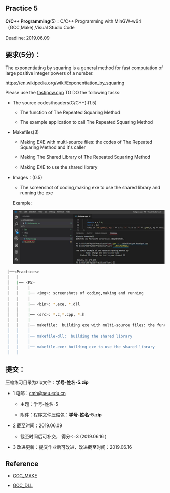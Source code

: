 
## Practice 5

**C/C++ Programming**(5)：C/C++ Programming with MinGW-w64（GCC,Make),Visual Studio Code 

Deadline: 2019.06.09

## 要求(5分)：

The exponentiating by squaring is a general method for fast computation of large positive integer powers of a number.

https://en.wikipedia.org/wiki/Exponentiation_by_squaring

Please use the [fastipow.cpp](./src/fastipow.cpp) 
TO DO the following tasks:

* The source codes/headers(C/C++):(1.5)

    *  The function of The Repeated Squaring Method

    *  The example application to call The Repeated Squaring Method

* Makefiles(3)

    * Making EXE with multi-source files: the codes of The Repeated Squaring Method and it's caller

    * Making The Shared Library of The Repeated Squaring Method

    * Making EXE to use the shared library 

* Images：(0.5)

     * The screenshot of coding,making exe to use the shared library and running the exe
   
     Example:

   ![screenshots](./img/vscode-gcc.jpg)


```bash
 ├──<Practices>
 │   │ 
 │   |── <P5>
 │   │    │ 
 │   │    |── <img>: screenshots of coding,making and running
 │   │    │ 
 │   │    |── <bin>: *.exe, *.dll
 │   │    |
 │   │    |── <src>: *.c,*.cpp, *.h
 │   │    |
 │   │    │── makefile:  building exe with multi-source files: the function code and it's caller code
 │   │    │ 
 │   │    │── makefile-dll:  building the shared library 
 │   │    │               
 │   │    │── makefile-exe: building exe to use the shared library  
 │   │                   
```  

## 提交：

压缩练习目录为zip文件：**学号-姓名-5.zip**

* 1 电邮：cmh@seu.edu.cn 
    
  * 主题：学号-姓名-5
    
  * 附件：程序文件压缩包：**学号-姓名-5.zip**

* 2 截至时间：2019.06.09

   * 截至时间后可补交， 得分<=3 (2019.06.16 )

* 3 改进更新：提交作业后可改进，改进截至时间：2019.06.16

## Reference

* [GCC_MAKE](http://nbviewer.ipython.org/github/PySEE/home/tree/S2019/notebook/Lecture8-1-GCC_MAKE.ipynb)

* [GCC_DLL](http://nbviewer.ipython.org/github/PySEE/home/tree/S2019/notebook/Lecture8-2-GCC_DLL.ipynb)

